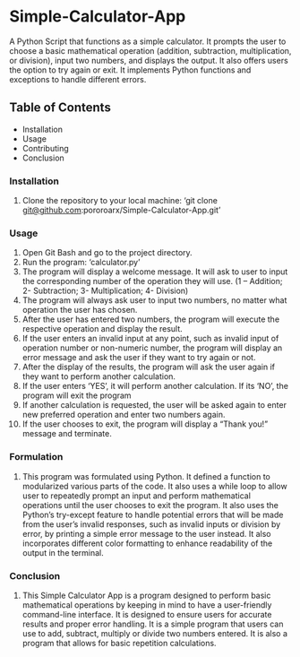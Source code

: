 # Simple-Calculator-App

A Python Script that functions as a simple calculator. It prompts the user to choose a basic mathematical operation (addition, subtraction, multiplication, or division), input two numbers, and displays the output. It also offers users the option to try again or exit. It implements Python functions and exceptions to handle different errors.


## Table of Contents
- Installation
- Usage
- Contributing
- Conclusion



### Installation
1.	Clone the repository to your local machine: ‘git clone git@github.com:pororoarx/Simple-Calculator-App.git’

### Usage
1.	Open Git Bash and go to the project directory.
2.	Run the program: ‘calculator.py’
3.	 The program will display a welcome message. It will ask to user to input the corresponding number of the operation they will use. (1 – Addition; 2- Subtraction; 3- Multiplication; 4- Division)
4.	The program will always ask user to input two numbers, no matter what operation the user has chosen.
5.	After the user has entered two numbers, the program will execute the respective operation and display the result.
6.	If the user enters an invalid input at any point, such as invalid input of operation number or non-numeric number, the program will display an error message and ask the user if they want to try again or not.
7.	After the display of the results, the program will ask the user again if they want to perform another calculation.
8.	If the user enters ‘YES’, it will perform another calculation. If its ‘NO’, the program will exit the program
9.	If another calculation is requested, the user will be asked again to enter new preferred operation and enter two numbers again.
10.	If the user chooses to exit, the program will display a “Thank you!” message and terminate.

### Formulation
1. This program was formulated using Python. It defined a function to modularized various parts of the code. It also uses a while loop to allow user to repeatedly prompt an input and perform mathematical operations until the user chooses to exit the program. It also uses the Python’s try-except feature to handle potential errors that will be made from the user’s invalid responses, such as invalid inputs or division by error, by printing a simple error message to the user instead. It also incorporates different color formatting to enhance readability of the output in the terminal. 

### Conclusion
1. This Simple Calculator App is a program designed to perform basic mathematical operations by keeping in mind to have a user-friendly command-line interface. It is designed to ensure users for accurate results and proper error handling. It is a simple program that users can use to add, subtract, multiply or divide two numbers entered. It is also a program that allows for basic repetition calculations.


